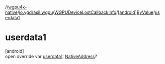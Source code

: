 //[wgpu4k-native](../../../../index.md)/[io.ygdrasil.wgpu](../../index.md)/[WGPUDeviceLostCallbackInfo](../index.md)/[[android]ByValue](index.md)/[userdata1](userdata1.md)

# userdata1

[android]\
open override var [userdata1](userdata1.md): [NativeAddress](../../../ffi/-native-address/index.md)?